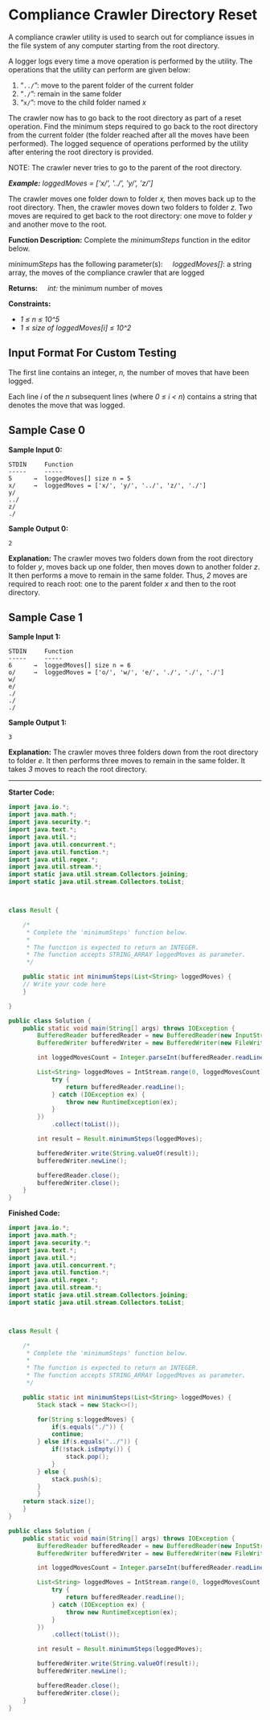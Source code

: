 # Compliance Crawler Directory Reset

A compliance crawler utility is used to search out for compliance issues in the file system of any computer starting from the root directory.

A logger logs every time a move operation is performed by the utility. The operations that the utility can perform are given below:
1.  “`../`”: move to the parent folder of the current folder
2.  “`./`”: remain in the same folder
3.  “`x/`”: move to the child folder named _x_

The crawler now has to go back to the root directory as part of a reset operation. Find the minimum steps required to go back to the root directory from the current folder (the folder reached after all the moves have been performed). The logged sequence of operations performed by the utility after entering the root directory is provided.

NOTE: The crawler never tries to go to the parent of the root directory.

***Example:***
_loggedMoves = ['x/', '../', 'y/', 'z/']_

The crawler moves one folder down to folder _x,_ then moves back up to the root directory. Then, the crawler moves down two folders to folder _z._ Two moves are required to get back to the root directory: one move to folder _y_ and another move to the root.

**Function Description:**
Complete the _minimumSteps_ function in the editor below.

_minimumSteps_ has the following parameter(s):
    _loggedMoves[]_: a string array, the moves of the compliance crawler that are logged

**Returns:**
    _int:_ the minimum number of moves

**Constraints:**
-   _1 ≤ n ≤ 10^5_
-   _1 ≤ size of loggedMoves[i] ≤ 10^2_

## Input Format For Custom Testing
The first line contains an integer, _n,_ the number of moves that have been logged.

Each line _i_ of the _n_ subsequent lines (where _0 ≤ i < n_) contains a string that denotes the move that was logged.

## Sample Case 0
**Sample Input 0:**
```
STDIN     Function
-----     -----
5      →  loggedMoves[] size n = 5
x/     →  loggedMoves = ['x/', 'y/', '../', 'z/', './']
y/
../
z/
./
```

**Sample Output 0:**
```
2
```

**Explanation:**
The crawler moves two folders down from the root directory to folder _y_, moves back up one folder, then moves down to another folder _z_. It then performs a move to remain in the same folder. Thus, _2_ moves are required to reach root: one to the parent folder _x_ and then to the root directory.

## Sample Case 1
**Sample Input 1:**
```
STDIN     Function
-----     -----
6      →  loggedMoves[] size n = 6
o/     →  loggedMoves = ['o/', 'w/', 'e/', './', './', './']
w/
e/
./
./
./
```

**Sample Output 1:**
```
3
```

**Explanation:**
The crawler moves three folders down from the root directory to folder _e_. It then performs three moves to remain in the same folder. It takes _3_ moves to reach the root directory.

---

**Starter Code:**
```java
import java.io.*;
import java.math.*;
import java.security.*;
import java.text.*;
import java.util.*;
import java.util.concurrent.*;
import java.util.function.*;
import java.util.regex.*;
import java.util.stream.*;
import static java.util.stream.Collectors.joining;
import static java.util.stream.Collectors.toList;



class Result {

    /*
     * Complete the 'minimumSteps' function below.
     *
     * The function is expected to return an INTEGER.
     * The function accepts STRING_ARRAY loggedMoves as parameter.
     */

    public static int minimumSteps(List<String> loggedMoves) {
	// Write your code here
    }

}

public class Solution {
    public static void main(String[] args) throws IOException {
        BufferedReader bufferedReader = new BufferedReader(new InputStreamReader(System.in));
        BufferedWriter bufferedWriter = new BufferedWriter(new FileWriter(System.getenv("OUTPUT_PATH")));

        int loggedMovesCount = Integer.parseInt(bufferedReader.readLine().trim());

        List<String> loggedMoves = IntStream.range(0, loggedMovesCount).mapToObj(i -> {
            try {
                return bufferedReader.readLine();
            } catch (IOException ex) {
                throw new RuntimeException(ex);
            }
        })
            .collect(toList());

        int result = Result.minimumSteps(loggedMoves);

        bufferedWriter.write(String.valueOf(result));
        bufferedWriter.newLine();

        bufferedReader.close();
        bufferedWriter.close();
    }
}

```

**Finished Code:**
```java
import java.io.*;
import java.math.*;
import java.security.*;
import java.text.*;
import java.util.*;
import java.util.concurrent.*;
import java.util.function.*;
import java.util.regex.*;
import java.util.stream.*;
import static java.util.stream.Collectors.joining;
import static java.util.stream.Collectors.toList;



class Result {

    /*
     * Complete the 'minimumSteps' function below.
     *
     * The function is expected to return an INTEGER.
     * The function accepts STRING_ARRAY loggedMoves as parameter.
     */

    public static int minimumSteps(List<String> loggedMoves) {
        Stack stack = new Stack<>();

        for(String s:loggedMoves) {
            if(s.equals("./")) {
            continue;
        } else if(s.equals("../")) {
            if(!stack.isEmpty()) {
                stack.pop();
            }
        } else {
            stack.push(s);
        }
        }
    return stack.size();
    }
}

public class Solution {
    public static void main(String[] args) throws IOException {
        BufferedReader bufferedReader = new BufferedReader(new InputStreamReader(System.in));
        BufferedWriter bufferedWriter = new BufferedWriter(new FileWriter(System.getenv("OUTPUT_PATH")));

        int loggedMovesCount = Integer.parseInt(bufferedReader.readLine().trim());

        List<String> loggedMoves = IntStream.range(0, loggedMovesCount).mapToObj(i -> {
            try {
                return bufferedReader.readLine();
            } catch (IOException ex) {
                throw new RuntimeException(ex);
            }
        })
            .collect(toList());

        int result = Result.minimumSteps(loggedMoves);

        bufferedWriter.write(String.valueOf(result));
        bufferedWriter.newLine();

        bufferedReader.close();
        bufferedWriter.close();
    }
}
```